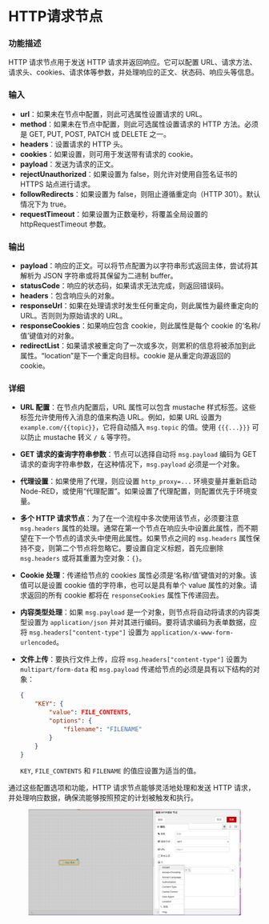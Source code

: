 # HTTP请求节点

### **功能描述**

HTTP 请求节点用于发送 HTTP 请求并返回响应。它可以配置 URL、请求方法、请求头、cookies、请求体等参数，并处理响应的正文、状态码、响应头等信息。

### **输入**

* **url**：如果未在节点中配置，则此可选属性设置请求的 URL。
* **method**：如果未在节点中配置，则此可选属性设置请求的 HTTP 方法。必须是 GET, PUT, POST, PATCH 或 DELETE 之一。
* **headers**：设置请求的 HTTP 头。
* **cookies**：如果设置，则可用于发送带有请求的 cookie。
* **payload**：发送为请求的正文。
* **rejectUnauthorized**：如果设置为 false，则允许对使用自签名证书的 HTTPS 站点进行请求。
* **followRedirects**：如果设置为 false，则阻止遵循重定向（HTTP 301）。默认情况下为 true。
* **requestTimeout**：如果设置为正数毫秒，将覆盖全局设置的 httpRequestTimeout 参数。

### **输出**

* **payload**：响应的正文。可以将节点配置为以字符串形式返回主体，尝试将其解析为 JSON 字符串或将其保留为二进制 buffer。
* **statusCode**：响应的状态码，如果请求无法完成，则返回错误码。
* **headers**：包含响应头的对象。
* **responseUrl**：如果在处理请求时发生任何重定向，则此属性为最终重定向的 URL。否则则为原始请求的 URL。
* **responseCookies**：如果响应包含 cookie，则此属性是每个 cookie 的‘名称/值’键值对的对象。
* **redirectList**：如果请求被重定向了一次或多次，则累积的信息将被添加到此属性。“location”是下一个重定向目标。cookie 是从重定向源返回的 cookie。

### **详细**

* **URL 配置**：在节点内配置后，URL 属性可以包含 mustache 样式标签。这些标签允许使用传入消息的值来构造 URL。例如，如果 URL 设置为 `example.com/{{topic}}`，它将自动插入 `msg.topic` 的值。使用 `{{{...}}}` 可以防止 mustache 转义 `/ &` 等字符。
* **GET 请求的查询字符串参数**：节点可以选择自动将 `msg.payload` 编码为 GET 请求的查询字符串参数，在这种情况下，`msg.payload` 必须是一个对象。
* **代理设置**：如果使用了代理，则应设置 `http_proxy=...` 环境变量并重新启动 Node-RED，或使用“代理配置”。如果设置了代理配置，则配置优先于环境变量。
* **多个 HTTP 请求节点**：为了在一个流程中多次使用该节点，必须要注意 `msg.headers` 属性的处理。通常在第一个节点在响应头中设置此属性，而不期望在下一个节点的请求头中使用此属性。如果节点之间的 `msg.headers` 属性保持不变，则第二个节点将忽略它。要设置自定义标题，首先应删除 `msg.headers` 或将其重置为空对象：`{}`。
* **Cookie 处理**：传递给节点的 cookies 属性必须是‘名称/值’键值对的对象。该值可以是设置 cookie 值的字符串，也可以是具有单个 value 属性的对象。请求返回的所有 cookie 都将在 `responseCookies` 属性下传递回去。
* **内容类型处理**：如果 `msg.payload` 是一个对象，则节点将自动将请求的内容类型设置为 `application/json` 并对其进行编码。要将请求编码为表单数据，应将 `msg.headers["content-type"]` 设置为 `application/x-www-form-urlencoded`。
*   **文件上传**：要执行文件上传，应将 `msg.headers["content-type"]` 设置为 `multipart/form-data` 和 `msg.payload` 传递给节点的必须是具有以下结构的对象：

    ```json
    {
        "KEY": {
            "value": FILE_CONTENTS,
            "options": {
                "filename": "FILENAME"
            }
        }
    }
    ```

    `KEY`, `FILE_CONTENTS` 和 `FILENAME` 的值应设置为适当的值。

通过这些配置选项和功能，HTTP 请求节点能够灵活地处理和发送 HTTP 请求，并处理响应数据，确保流能够按照预定的计划被触发和执行。

<figure><img src="../.gitbook/assets/http请求.png" alt=""><figcaption></figcaption></figure>
